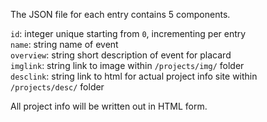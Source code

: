 The JSON file for each entry contains 5 components.

`id`: integer unique starting from `0`, incrementing per entry  
`name`: string name of event  
`overview`: string short description of event for placard  
`imglink`: string link to image within `/projects/img/` folder  
`desclink`: string link to html for actual project info site within `/projects/desc/` folder  

All project info will be written out in HTML form.